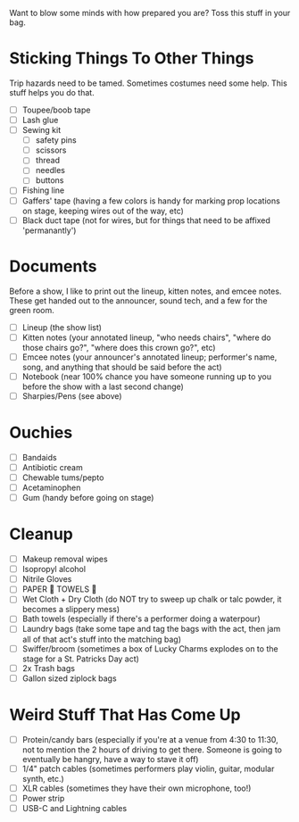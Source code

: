 Want to blow some minds with how prepared you are? Toss this stuff in your bag.

# Sticking Things To Other Things
Trip hazards need to be tamed. Sometimes costumes need some help. This stuff helps you do that.

- [ ] Toupee/boob tape
- [ ] Lash glue
- [ ] Sewing kit
    - [ ] safety pins
    - [ ] scissors
    - [ ] thread
    - [ ] needles
    - [ ] buttons
- [ ] Fishing line
- [ ] Gaffers' tape (having a few colors is handy for marking prop locations on stage, keeping wires out of the way, etc)
- [ ] Black duct tape (not for wires, but for things that need to be affixed 'permanantly')

# Documents
Before a show, I like to print out the lineup, kitten notes, and emcee notes. These get handed out to the announcer, sound tech, and a few for the green room.

- [ ] Lineup (the show list)
- [ ] Kitten notes (your annotated lineup, "who needs chairs", "where do those chairs go?", "where does this crown go?", etc)
- [ ] Emcee notes (your announcer's annotated lineup; performer's name, song, and anything that should be said before the act)
- [ ] Notebook (near 100% chance you have someone running up to you before the show with a last second change)
- [ ] Sharpies/Pens (see above)

# Ouchies

- [ ] Bandaids
- [ ] Antibiotic cream
- [ ] Chewable tums/pepto
- [ ] Acetaminophen
- [ ] Gum (handy before going on stage)

# Cleanup

- [ ] Makeup removal wipes
- [ ] Isopropyl alcohol
- [ ] Nitrile Gloves
- [ ] PAPER 👏 TOWELS 👏
- [ ] Wet Cloth + Dry Cloth (do NOT try to sweep up chalk or talc powder, it becomes a slippery mess)
- [ ] Bath towels (especially if there's a performer doing a waterpour)
- [ ] Laundry bags (take some tape and tag the bags with the act, then jam all of that act's stuff into the matching bag)
- [ ] Swiffer/broom (sometimes a box of Lucky Charms explodes on to the stage for a St. Patricks Day act)
- [ ] 2x Trash bags
- [ ] Gallon sized ziplock bags

# Weird Stuff That Has Come Up

- [ ] Protein/candy bars (especially if you're at a venue from 4:30 to 11:30, not to mention the 2 hours of driving to get there. Someone is going to eventually be hangry, have a way to stave it off)
- [ ] 1/4" patch cables (sometimes performers play violin, guitar, modular synth, etc.)
- [ ] XLR cables (sometimes they have their own microphone, too!)
- [ ] Power strip
- [ ] USB-C and Lightning cables

